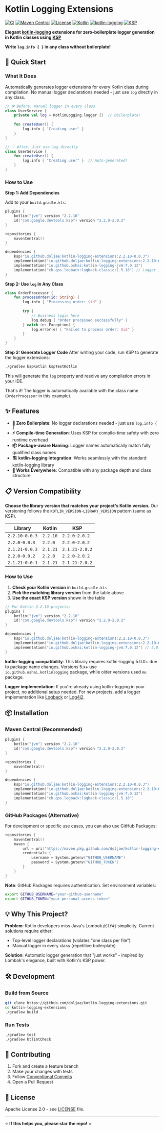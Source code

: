 # Kotlin Logging Extensions

[![CI](https://github.com/doljae/kotlin-logging-extensions/actions/workflows/ci.yml/badge.svg)](https://github.com/doljae/kotlin-logging-extensions/actions/workflows/ci.yml)
[![Maven Central](https://img.shields.io/maven-central/v/io.github.doljae/kotlin-logging-extensions.svg?label=Maven%20Central)](https://central.sonatype.com/artifact/io.github.doljae/kotlin-logging-extensions)
[![License](https://img.shields.io/badge/License-Apache%202.0-blue.svg)](https://opensource.org/licenses/Apache-2.0)
[![Kotlin](https://img.shields.io/badge/kotlin-2.2.10-blue.svg?logo=kotlin)](http://kotlinlang.org)
[![kotlin-logging](https://img.shields.io/badge/kotlin--logging-5.0.0+-green.svg)](https://github.com/oshai/kotlin-logging)
[![KSP](https://img.shields.io/badge/KSP-2.2.10--2.0.2-purple.svg)](https://github.com/google/ksp)

**Elegant [kotlin-logging](https://github.com/oshai/kotlin-logging) extensions for zero-boilerplate logger generation in Kotlin classes using [KSP](https://github.com/google/ksp)**

**Write `log.info { }` in any class without boilerplate!**

## 🚀 Quick Start

### What It Does
Automatically generates logger extensions for every Kotlin class during compilation. No manual logger declarations needed - just use `log` directly in any class.

```kotlin
// ❌ Before: Manual logger in every class
class UserService {
    private val log = KotlinLogging.logger {}  // Boilerplate!
    
    fun createUser() {
        log.info { "Creating user" }
    }
}

// ✅ After: Just use log directly
class UserService {
    fun createUser() {
        log.info { "Creating user" }  // Auto-generated!
    }
}
```

### How to Use

**Step 1: Add Dependencies**

Add to your `build.gradle.kts`:
```kotlin
plugins {
    kotlin("jvm") version "2.2.10"
    id("com.google.devtools.ksp") version "2.2.0-2.0.2"
}

repositories {
    mavenCentral()
}

dependencies {
    ksp("io.github.doljae:kotlin-logging-extensions:2.2.10-0.0.3")
    implementation("io.github.doljae:kotlin-logging-extensions:2.2.10-0.0.3")
    implementation("io.github.oshai:kotlin-logging-jvm:7.0.12")
    implementation("ch.qos.logback:logback-classic:1.5.18") // Logger implementation required
}
```

**Step 2: Use `log` in Any Class**
```kotlin
class OrderProcessor {
    fun processOrder(id: String) {
        log.info { "Processing order: $id" }
        
        try {
            // Business logic here
            log.debug { "Order processed successfully" }
        } catch (e: Exception) {
            log.error(e) { "Failed to process order: $id" }
        }
    }
}
```

**Step 3: Generate Logger Code**
After writing your code, run KSP to generate the logger extensions:
```bash
./gradlew kspKotlin kspTestKotlin
```
This will generate the `log` property and resolve any compilation errors in your IDE.

That's it! The logger is automatically available with the class name (`OrderProcessor` in this example).

## ✨ Features

- **🔧 Zero Boilerplate**: No logger declarations needed - just use `log.info { }`
- **⚡ Compile-time Generation**: Uses KSP for compile-time safety with zero runtime overhead  
- **📦 Package-aware Naming**: Logger names automatically match fully qualified class names
- **🏗️ kotlin-logging Integration**: Works seamlessly with the standard kotlin-logging library
- **🎯 Works Everywhere**: Compatible with any package depth and class structure

## 📋 Version Compatibility

**Choose the library version that matches your project's Kotlin version.** Our versioning follows the `KOTLIN_VERSION-LIBRARY_VERSION` pattern (same as KSP).

| Library | Kotlin | KSP |
|---------|--------|-----|
| `2.2.10-0.0.3` | `2.2.10` | `2.2.0-2.0.2` |
| `2.2.0-0.0.3` | `2.2.0` | `2.2.0-2.0.2` |
| `2.1.21-0.0.3` | `2.1.21` | `2.1.21-2.0.2` |
| `2.2.0-0.0.2` | `2.2.0` | `2.2.0-2.0.2` |
| `2.1.21-0.0.1` | `2.1.21` | `2.1.21-2.0.2` |

### How to Use
1. **Check your Kotlin version** in `build.gradle.kts`
2. **Pick the matching library version** from the table above
3. **Use the exact KSP version** shown in the table

```kotlin
// For Kotlin 2.2.10 projects:
plugins {
    kotlin("jvm") version "2.2.10"
    id("com.google.devtools.ksp") version "2.2.0-2.0.2"
}

dependencies {
    ksp("io.github.doljae:kotlin-logging-extensions:2.2.10-0.0.3")
    implementation("io.github.doljae:kotlin-logging-extensions:2.2.10-0.0.3")
    implementation("io.github.oshai:kotlin-logging-jvm:7.0.12") // 5.0.0+
}
```

**kotlin-logging compatibility**: This library requires kotlin-logging 5.0.0+ due to package name changes. Versions 5.x+ use `io.github.oshai.kotlinlogging` package, while older versions used `mu` package.

**Logger implementation**: If you're already using kotlin-logging in your project, no additional setup needed. For new projects, add a logger implementation like [Logback](https://logback.qos.ch/) or [Log4j2](https://logging.apache.org/log4j/2.x/).

## 📦 Installation

### Maven Central (Recommended)
```kotlin
plugins {
    kotlin("jvm") version "2.2.10"
    id("com.google.devtools.ksp") version "2.2.0-2.0.2"
}

repositories {
    mavenCentral()
}

dependencies {
    ksp("io.github.doljae:kotlin-logging-extensions:2.2.10-0.0.3")
    implementation("io.github.doljae:kotlin-logging-extensions:2.2.10-0.0.3")
    implementation("io.github.oshai:kotlin-logging-jvm:7.0.12")
    implementation("ch.qos.logback:logback-classic:1.5.18")
}
```

### GitHub Packages (Alternative)
For development or specific use cases, you can also use GitHub Packages:

```kotlin
repositories {
    mavenCentral()
    maven {
        url = uri("https://maven.pkg.github.com/doljae/kotlin-logging-extensions")
        credentials {
            username = System.getenv("GITHUB_USERNAME")
            password = System.getenv("GITHUB_TOKEN")
        }
    }
}
```

**Note**: GitHub Packages requires authentication. Set environment variables:
```bash
export GITHUB_USERNAME="your-github-username"
export GITHUB_TOKEN="your-personal-access-token"
```


## 💡 Why This Project?

**Problem**: Kotlin developers miss Java's Lombok `@Slf4j` simplicity. Current solutions require either:
- Top-level logger declarations (violates "one class per file")  
- Manual logger in every class (repetitive boilerplate)

**Solution**: Automatic logger generation that "just works" - inspired by Lombok's elegance, built with Kotlin's KSP power.

## 🛠️ Development

### Build from Source
```bash
git clone https://github.com/doljae/kotlin-logging-extensions.git
cd kotlin-logging-extensions
./gradlew build
```

### Run Tests
```bash
./gradlew test
./gradlew ktlintCheck
```


## 🤝 Contributing

1. Fork and create a feature branch
2. Make your changes with tests
3. Follow [Conventional Commits](https://www.conventionalcommits.org/)
4. Open a Pull Request

## 📄 License

Apache License 2.0 - see [LICENSE](LICENSE) file.

---

⭐ **If this helps you, please star the repo!** ⭐ 
